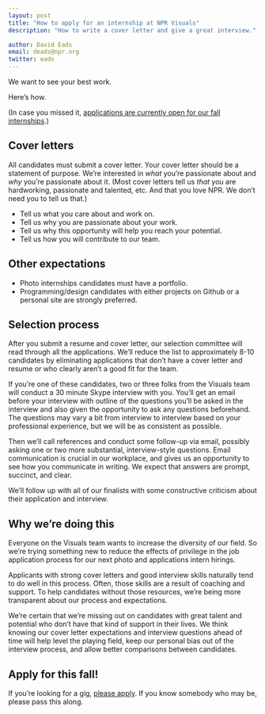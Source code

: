 ```yaml
---
layout: post
title: "How to apply for an internship at NPR Visuals"
description: "How to write a cover letter and give a great interview."

author: David Eads
email: deads@npr.org
twitter: eads
---
```


We want to see your best work.

Here’s how.

(In case you missed it, [applications are currently open for our fall internships](http://blog.apps.npr.org/2015/07/16/fall-internships.html).)

## Cover letters

All candidates must submit a cover letter. Your cover letter should be a statement of purpose. We’re interested in _what_ you’re passionate about and _why_ you’re passionate about it.
(Most cover letters tell us _that_ you are hardworking, passionate and talented, etc. And that you love NPR. We don’t need you to tell us that.) 

* Tell us what you care about and work on.
* Tell us why you are passionate about your work.
* Tell us why this opportunity will help you reach your potential.
* Tell us how you will contribute to our team. 

## Other expectations

* Photo internships candidates must have a portfolio.
* Programming/design candidates with either projects on Github or a personal site are strongly preferred.

## Selection process

After you submit a resume and cover letter, our selection committee will read through all the applications. We’ll reduce the list to approximately 8-10 candidates by eliminating applications that don’t have a cover letter and resume or who clearly aren’t a good fit for the team. 

If you’re one of these candidates, two or three folks from the Visuals team will conduct a 30 minute Skype interview with you. You’ll get an email before your interview with outline of the questions you’ll be asked in the interview and also given the opportunity to ask any questions beforehand. The questions may vary a bit from interview to interview based on your professional experience, but we will be as consistent as possible. 

Then we’ll call references and conduct some follow-up via email, possibly asking one or two more substantial, interview-style questions. Email communication is crucial in our workplace, and gives us an opportunity to see how you communicate in writing. We expect that answers are prompt, succinct, and clear.

We’ll follow up with all of our finalists with some constructive criticism about their application and interview.

## Why we’re doing this

Everyone on the Visuals team wants to increase the diversity of our field. So we’re trying something new to reduce the effects of privilege in the job application process for our next photo and applications intern hirings. 

Applicants with strong cover letters and good interview skills naturally tend to do well in this process. Often, those skills are a result of coaching and support. To help candidates without those resources, we’re being more transparent about our process and expectations.

We’re certain that we’re missing out on candidates with great talent and potential who don’t have that kind of support in their lives. We think knowing our cover letter expectations and interview questions ahead of time will help level the playing field, keep our personal bias out of the interview process, and allow better comparisons between candidates. 

## Apply for this fall!

If you’re looking for a gig, [please apply](http://blog.apps.npr.org/2015/07/16/fall-internships.html). If you know somebody who may be, please pass this along.

